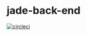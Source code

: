 # jade-back-end

[![circleci](https://circleci.com/gh/Ly4m/jade-back-end.svg?style=shield&circle-token=1e6e900098a1057428daf127bdd05eacc3bdb054)](https://circleci.com/gh/Ly4m/jade-back-end)
